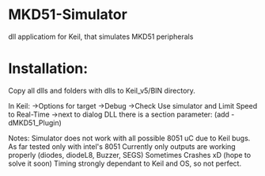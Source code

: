 # MKD51-Simulator
dll applicatiom for Keil, that simulates MKD51 peripherals

# Installation:
Copy all dlls and folders with dlls to Keil_v5/BIN directory.

In Keil:
->Options for target
->Debug
->Check Use simulator and Limit Speed to Real-Time
->next to dialog DLL there is a section parameter: (add -dMKD51_Plugin)

Notes:
Simulator does not work with all possible 8051 uC due to Keil bugs. As far tested only with intel's 8051
Currently only outputs are working properly (diodes, diodeL8, Buzzer, SEGS)
Sometimes Crashes xD (hope to solve it soon)
Timing strongly dependant to Keil and OS, so not perfect.
